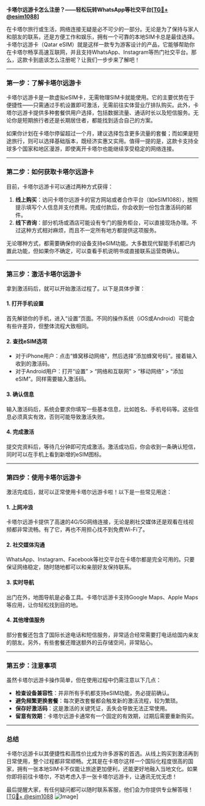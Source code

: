 **卡塔尔远游卡怎么注册？——轻松玩转WhatsApp等社交平台[[TG💪+ @esim1088](https://t.me/s/esim1088)]**

在卡塔尔旅行或生活，网络连接无疑是必不可少的一部分。无论是为了保持与家人和朋友的联系，还是方便工作和娱乐，拥有一个可靠的本地SIM卡总是最佳选择。卡塔尔远游卡（Qatar eSIM）就是这样一款专为游客设计的产品，它能够帮助你在卡塔尔畅享高速互联网，并且支持WhatsApp、Instagram等热门社交平台。那么，这款卡到底该怎么注册呢？让我们一步步来了解吧！

---

### **第一步：了解卡塔尔远游卡**
卡塔尔远游卡是一款虚拟eSIM卡，无需物理SIM卡就能使用。它的主要优势在于便捷性——只需通过手机设置即可激活，无需前往实体营业厅排队购买。此外，卡塔尔远游卡提供多种套餐供用户选择，包括数据流量、通话时长以及短信服务。无论你是短期旅行者还是长期居住者，都能找到适合自己的方案。

如果你计划在卡塔尔停留超过一个月，建议选择包含更多流量的套餐；而如果是短途旅行，则可以选择基础版本，既经济实惠又实用。值得一提的是，这款卡支持全球多个国家和地区漫游，即使离开卡塔尔也能继续享受稳定的网络连接。

---

### **第二步：如何获取卡塔尔远游卡**
目前，卡塔尔远游卡可以通过两种方式获得：
1. **线上购买**：访问卡塔尔远游卡的官方网站或者合作平台（如eSIM1088），按照提示填写个人信息并支付费用。完成付款后，你会收到一份包含激活码的邮件。
2. **线下咨询**：部分机场或酒店可能设有专门的服务柜台，可以直接现场办理。不过这种方式相对麻烦，而且不一定所有地方都提供这项服务。

无论哪种方式，都需要确保你的设备支持eSIM功能。大多数现代智能手机都已内置此功能，但如果你不确定，可以查看手机说明书或直接联系运营商确认。

---

### **第三步：激活卡塔尔远游卡**
拿到激活码后，就可以开始激活过程了。以下是具体步骤：

#### **1. 打开手机设置**
首先解锁你的手机，进入“设置”页面。不同的操作系统（iOS或Android）可能会有些许差异，但整体流程大致相同。

#### **2. 查找eSIM选项**
- 对于iPhone用户：点击“蜂窝移动网络”，然后选择“添加蜂窝号码”。接着输入收到的激活码。
- 对于Android用户：打开“设置” > “网络和互联网” > “移动网络” > “添加eSIM”。同样需要输入激活码。

#### **3. 确认信息**
输入激活码后，系统会要求你填写一些基本信息，比如姓名、手机号码等。这些信息必须真实有效，否则可能导致激活失败。

#### **4. 完成激活**
提交完资料后，等待几分钟即可完成激活。激活成功后，你会收到一条确认短信，同时可以在手机上看到新增的eSIM图标。

---

### **第四步：使用卡塔尔远游卡**
激活完成后，就可以正常使用卡塔尔远游卡啦！以下是一些常见用途：

#### **1. 上网冲浪**
卡塔尔远游卡提供了高速的4G/5G网络连接，无论是刷社交媒体还是观看在线视频都非常流畅。有了它，再也不用担心找不到免费Wi-Fi了。

#### **2. 社交媒体沟通**
WhatsApp、Instagram、Facebook等社交平台在卡塔尔都是完全可用的。只要保证网络稳定，随时随地都可以和亲朋好友保持联系。

#### **3. 实时导航**
出门在外，地图导航是必备工具。卡塔尔远游卡支持Google Maps、Apple Maps等应用，让你轻松找到目的地。

#### **4. 其他增值服务**
部分套餐还包含了国际长途电话和短信服务，非常适合经常需要打电话给国内亲友的朋友。另外，有些套餐还赠送额外的云存储空间，非常贴心。

---

### **第五步：注意事项**
虽然卡塔尔远游卡操作简单，但在使用过程中仍需注意以下几点：
- **检查设备兼容性**：并非所有手机都支持eSIM功能，务必提前确认。
- **避免频繁更换套餐**：每次更改套餐都会触发新的激活流程，较为繁琐。
- **保存好激活码**：这是激活的关键凭证，丢失会导致无法正常使用。
- **留意有效期**：卡塔尔远游卡通常有一个固定的有效期，过期后需要重新购买。

---

### **总结**
卡塔尔远游卡以其便捷性和高性价比成为许多游客的首选。从线上购买到激活再到日常使用，整个过程都非常顺畅。尤其是在卡塔尔这样一个国际化程度很高的国家，拥有一张本地SIM卡不仅能让旅途更加便利，还能更好地融入当地文化。如果你即将前往卡塔尔，不妨考虑入手一张卡塔尔远游卡，让通讯无忧无虑！

最后提醒大家，有任何疑问都可以随时联系客服，他们会为你提供专业解答哦！[[TG💪+ @esim1088](https://t.me/s/esim1088) ![Image](https://i.postimg.cc/4NQfJmqS/Snipaste-2025-05-13-00-14-12.png)]